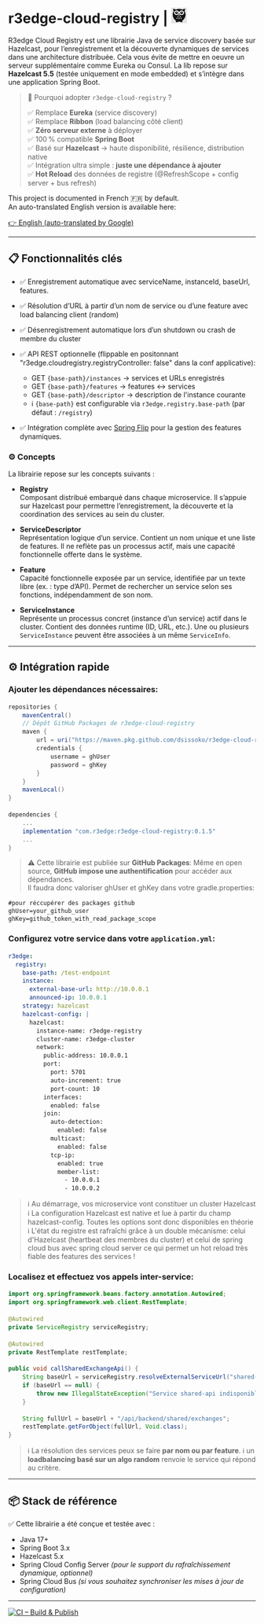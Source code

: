 # r3edge-cloud-registry | ![Logo](logo_ds.png)

R3edge Cloud Registry est une librairie Java de service discovery basée sur Hazelcast, pour l’enregistrement et la découverte dynamiques de services dans une architecture distribuée. Cela vous évite de mettre en oeuvre un serveur supplémentaire comme Eureka ou Consul.
La lib repose sur **Hazelcast 5.5** (testée uniquement en mode embedded) et s’intègre dans une application Spring Boot.

> 🚀 Pourquoi adopter `r3edge-cloud-registry` ?
>
> ✅ Remplace **Eureka** (service discovery)  
> ✅ Remplace **Ribbon** (load balancing côté client)  
> ✅ **Zéro serveur externe** à déployer  
> ✅ 100 % compatible **Spring Boot**  
> ✅ Basé sur **Hazelcast** → haute disponibilité, résilience, distribution native  
> ✅ Intégration ultra simple : **juste une dépendance à ajouter**  
> ✅ **Hot Reload** des données de registre (@RefreshScope + config server + bus refresh)

This project is documented in French 🇫🇷 by default.  
An auto-translated English version is available here:

[👉 English (auto-translated by Google)](https://translate.google.com/translate?sl=auto&tl=en&u=https://github.com/dsissoko/r3edge-cloud-registry)

---

## 📋 Fonctionnalités clés


- ✅ Enregistrement automatique avec serviceName, instanceId, baseUrl, features.
- ✅ Résolution d’URL à partir d’un nom de service ou d’une feature avec load balancing client (random)
- ✅ Désenregistrement automatique lors d’un shutdown ou crash de membre du cluster
- ✅ API REST optionnelle (flippable en positonnant "r3edge.cloudregistry.registryController: false" dans la conf applicative):
    - GET `{base-path}/instances` → services et URLs enregistrés
    - GET `{base-path}/features` → features ↔ services
    - GET `{base-path}/descriptor` → description de l'instance courante  
    - ℹ️ `{base-path}` est configurable via `r3edge.registry.base-path` (par défaut : `/registry`) 
   
- ✅ Intégration complète avec [Spring Flip](https://github.com/dsissoko/r3edge-spring-flip) pour la gestion des features dynamiques.

### ⚙️ Concepts

La librairie repose sur les concepts suivants :

- **Registry**  
  Composant distribué embarqué dans chaque microservice. Il s’appuie sur Hazelcast pour permettre l’enregistrement, la découverte et la coordination des services au sein du cluster.

- **ServiceDescriptor**  
  Représentation logique d’un service. Contient un nom unique et une liste de features. Il ne reflète pas un processus actif, mais une capacité fonctionnelle offerte dans le système.

- **Feature**  
  Capacité fonctionnelle exposée par un service, identifiée par un texte libre (ex. : type d’API). Permet de rechercher un service selon ses fonctions, indépendamment de son nom.

- **ServiceInstance**  
  Représente un processus concret (instance d’un service) actif dans le cluster. Contient des données runtime (ID, URL, etc.). Une ou plusieurs `ServiceInstance` peuvent être associées à un même `ServiceInfo`.

---

## ⚙️ Intégration rapide

### Ajouter les dépendances nécessaires:

```groovy
repositories {
    mavenCentral()
    // Dépôt GitHub Packages de r3edge-cloud-registry
    maven {
        url = uri("https://maven.pkg.github.com/dsissoko/r3edge-cloud-registry")
        credentials {
            username = ghUser
            password = ghKey
        }
    }
    mavenLocal()
}

dependencies {
    ...
    implementation "com.r3edge:r3edge-cloud-registry:0.1.5"
    ...
}
```

> ⚠️ Cette librairie est publiée sur **GitHub Packages**: Même en open source, **GitHub impose une authentification** pour accéder aux dépendances.  
> Il faudra donc valoriser ghUser et ghKey dans votre gradle.properties:

```properties
#pour réccupérer des packages github 
ghUser=your_github_user
ghKey=github_token_with_read_package_scope
```

### Configurez votre service dans votre `application.yml`:

```yaml
r3edge:
  registry:
    base-path: /test-endpoint
    instance:
      external-base-url: http://10.0.0.1
      announced-ip: 10.0.0.1
    strategy: hazelcast
    hazelcast-config: |
      hazelcast:
        instance-name: r3edge-registry
        cluster-name: r3edge-cluster
        network:
          public-address: 10.0.0.1        
          port:
            port: 5701
            auto-increment: true
            port-count: 10
          interfaces:
            enabled: false
          join:
            auto-detection:
              enabled: false         
            multicast:
              enabled: false          
            tcp-ip:
              enabled: true
              member-list:
                - 10.0.0.1
                - 10.0.0.2
```

> ℹ️ Au démarrage, vos microservice vont constituer un cluster Hazelcast   
> ℹ️ La configuration Hazelcast est native et lue à partir du champ hazelcast-config. Toutes les options sont donc disponibles en théorie  
> ℹ️ L'état du registre est rafraîchi grâce à un double mécanisme: celui d'Hazelcast (heartbeat des membres du cluster) et celui de spring cloud bus avec spring cloud server ce qui permet un hot reload très fiable des features des services !

### Localisez et effectuez vos appels inter-service:

```java
import org.springframework.beans.factory.annotation.Autowired;
import org.springframework.web.client.RestTemplate;

@Autowired
private ServiceRegistry serviceRegistry;

@Autowired
private RestTemplate restTemplate;

public void callSharedExchangeApi() {
    String baseUrl = serviceRegistry.resolveExternalServiceUrl("shared-api");
    if (baseUrl == null) {
        throw new IllegalStateException("Service shared-api indisponible");
    }

    String fullUrl = baseUrl + "/api/backend/shared/exchanges";
    restTemplate.getForObject(fullUrl, Void.class);
}
```

> ℹ️ La résolution des services peux se faire **par nom ou par feature**. 
> ℹ️ un **loadbalancing basé sur un algo random** renvoie le service qui répond au critère. 

---

## 📦 Stack de référence


✅ Cette librairie a été conçue et testée avec :

- Java 17+
- Spring Boot 3.x
- Hazelcast 5.x
- Spring Cloud Config Server *(pour le support du rafraîchissement dynamique, optionnel)*
- Spring Cloud Bus *(si vous souhaitez synchroniser les mises à jour de configuration)*

---

[![CI – Build & Publish](https://github.com/dsissoko/r3edge-cloud-registry/actions/workflows/cicd_code.yml/badge.svg)](https://github.com/dsissoko/r3edge-cloud-registry/actions/workflows/cicd_code.yml)
